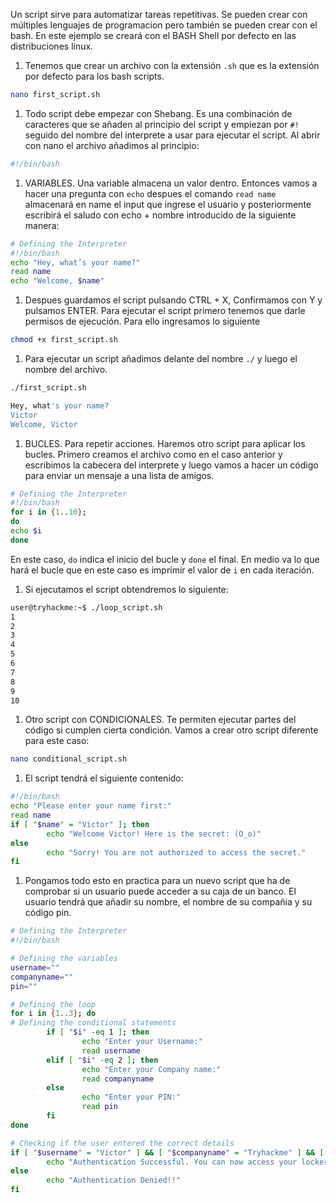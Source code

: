 Un script sirve para automatizar tareas repetitivas. Se pueden crear con múltiples lenguajes de programacion pero también se pueden crear con el bash. En este ejemplo se creará con el BASH Shell por defecto en las distribuciones linux.

1. Tenemos que crear un archivo con la extensión `.sh` que es la extensión por defecto para los bash scripts.

```bash
nano first_script.sh
```

1. Todo script debe empezar con Shebang. Es una combinación de caracteres que se añaden al principio del script y empiezan por `#!` seguido del nombre del interprete a usar para ejecutar el script. Al abrir con nano el archivo añadimos al principio:

```bash
#!/bin/bash
```

1. VARIABLES. Una variable almacena un valor dentro. Entonces vamos a hacer una pregunta con `echo` despues el comando `read name` almacenará en name el input que ingrese el usuario y posteriormente escribirá el saludo con echo + nombre introducido de la siguiente manera:

```bash
# Defining the Interpreter 
#!/bin/bash
echo "Hey, what’s your name?"
read name
echo "Welcome, $name"
```

1. Despues guardamos el script pulsando CTRL + X, Confirmamos con Y y pulsamos ENTER. Para ejecutar el script primero tenemos que darle permisos de ejecución. Para ello ingresamos lo siguiente

```bash
chmod +x first_script.sh
```

1. Para ejecutar un script añadimos delante del nombre `./` y luego el nombre del archivo.

```bash
./first_script.sh

Hey, what's your name?
Victor
Welcome, Victor
```

1. BUCLES. Para repetir acciones. Haremos otro script para aplicar los bucles. Primero creamos el archivo como en el caso anterior y escribimos la cabecera del interprete y luego vamos a hacer un código para enviar un mensaje a una lista de amigos.

```bash
# Defining the Interpreter 
#!/bin/bash
for i in {1..10};
do
echo $i
done
```

En este caso, `do` indica el inicio del bucle y `done` el final. En medio va lo que hará el bucle que en este caso es imprimir el valor de `i` en cada iteración.

1. Si ejecutamos el script obtendremos lo siguiente:

```bash
user@tryhackme:~$ ./loop_script.sh 
1
2
3
4
5
6
7
8
9
10
```

1. Otro script con CONDICIONALES. Te permiten ejecutar partes del código si cumplen cierta condición.  Vamos a crear otro script diferente para este caso:

```bash
nano conditional_script.sh
```

1. El script tendrá el siguiente contenido:

```bash
#!/bin/bash
echo "Please enter your name first:"
read name
if [ "$name" = "Victor" ]; then
        echo "Welcome Victor! Here is the secret: (O_o)"
else
        echo "Sorry! You are not authorized to access the secret."
fi
```

1. Pongamos todo esto en practica para un nuevo script que ha de comprobar si un usuario puede acceder a su caja de un banco. El usuario tendrá que añadir su nombre, el nombre de su compañia y su código pin. 

```bash
# Defining the Interpreter 
#!/bin/bash 

# Defining the variables
username=""
companyname=""
pin=""

# Defining the loop
for i in {1..3}; do
# Defining the conditional statements
        if [ "$i" -eq 1 ]; then
                echo "Enter your Username:"
                read username
        elif [ "$i" -eq 2 ]; then
                echo "Enter your Company name:"
                read companyname
        else
                echo "Enter your PIN:"
                read pin
        fi
done

# Checking if the user entered the correct details
if [ "$username" = "Victor" ] && [ "$companyname" = "Tryhackme" ] && [ "$pin" = "8701" ]; then
        echo "Authentication Successful. You can now access your locker, John."
else
        echo "Authentication Denied!!"
fi
```

